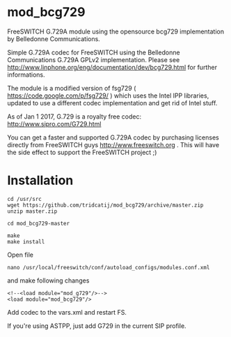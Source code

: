 mod_bcg729
==========

FreeSWITCH G.729A module using the opensource bcg729 implementation by Belledonne Communications.

Simple G.729A codec for FreeSWITCH using the Belledonne Communications G.729A GPLv2 implementation.
Please see http://www.linphone.org/eng/documentation/dev/bcg729.html for further informations.

The module is a modified version of fsg729 ( https://code.google.com/p/fsg729/ ) which
uses the Intel IPP libraries, updated to use a different codec implementation and get rid of Intel stuff.

As of Jan 1 2017, G.729 is a royalty free codec: http://www.sipro.com/G729.html

You can get a faster and supported G.729A codec by purchasing licenses
directly from FreeSWITCH guys http://www.freeswitch.org .
This will have the side effect to support the FreeSWITCH project ;)

Installation
============
```
cd /usr/src
wget https://github.com/tridcatij/mod_bcg729/archive/master.zip
unzip master.zip

cd mod_bcg729-master

make
make install
```

Open file
```
nano /usr/local/freeswitch/conf/autoload_configs/modules.conf.xml
```
and make following changes
```
<!--<load module="mod_g729"/>-->
<load module="mod_bcg729"/>
```

Add codec to the vars.xml and restart FS.

If you're using ASTPP, just add G729 in the current SIP profile.
